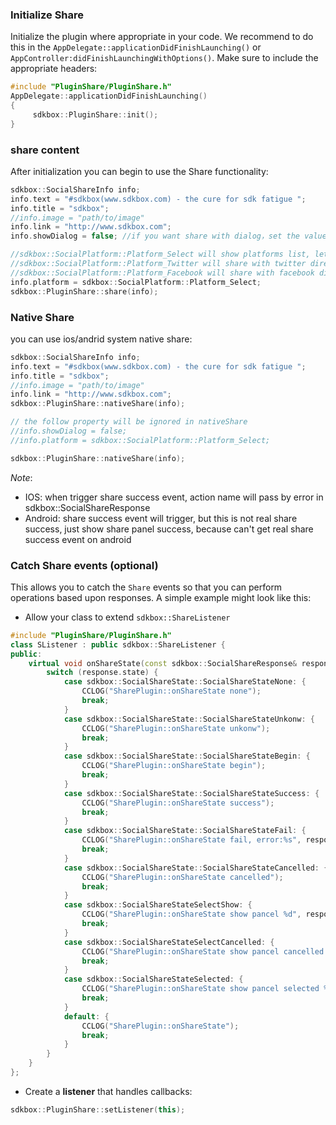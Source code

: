 ### Initialize Share
Initialize the plugin where appropriate in your code. We recommend to do this in the `AppDelegate::applicationDidFinishLaunching()` or `AppController:didFinishLaunchingWithOptions()`. Make sure to include the appropriate headers:
```cpp
#include "PluginShare/PluginShare.h"
AppDelegate::applicationDidFinishLaunching()
{
     sdkbox::PluginShare::init();
}
```

### share content
After initialization you can begin to use the Share functionality:
```cpp
sdkbox::SocialShareInfo info;
info.text = "#sdkbox(www.sdkbox.com) - the cure for sdk fatigue ";
info.title = "sdkbox";
//info.image = "path/to/image"
info.link = "http://www.sdkbox.com";
info.showDialog = false; //if you want share with dialog，set the value true

//sdkbox::SocialPlatform::Platform_Select will show platforms list, let user select which platform want to share
//sdkbox::SocialPlatform::Platform_Twitter will share with twitter directly
//sdkbox::SocialPlatform::Platform_Facebook will share with facebook directly
info.platform = sdkbox::SocialPlatform::Platform_Select;
sdkbox::PluginShare::share(info);
```

### Native Share

you can use ios/andrid system native share:
```cpp
sdkbox::SocialShareInfo info;
info.text = "#sdkbox(www.sdkbox.com) - the cure for sdk fatigue ";
info.title = "sdkbox";
//info.image = "path/to/image"
info.link = "http://www.sdkbox.com";
sdkbox::PluginShare::nativeShare(info);

// the follow property will be ignored in nativeShare
//info.showDialog = false;
//info.platform = sdkbox::SocialPlatform::Platform_Select;

sdkbox::PluginShare::nativeShare(info);
```

*Note*:

* IOS: when trigger share success event, action name will pass by error in sdkbox::SocialShareResponse
* Android: share success event will trigger, but this is not real share success, just show share panel success, because can't get real share success event on android

### Catch Share events (optional)
This allows you to catch the `Share` events so that you can perform operations based upon responses. A simple example might look like this:

* Allow your class to extend `sdkbox::ShareListener`
```cpp
#include "PluginShare/PluginShare.h"
class SListener : public sdkbox::ShareListener {
public:
    virtual void onShareState(const sdkbox::SocialShareResponse& response) {
        switch (response.state) {
            case sdkbox::SocialShareState::SocialShareStateNone: {
                CCLOG("SharePlugin::onShareState none");
                break;
            }
            case sdkbox::SocialShareState::SocialShareStateUnkonw: {
                CCLOG("SharePlugin::onShareState unkonw");
                break;
            }
            case sdkbox::SocialShareState::SocialShareStateBegin: {
                CCLOG("SharePlugin::onShareState begin");
                break;
            }
            case sdkbox::SocialShareState::SocialShareStateSuccess: {
                CCLOG("SharePlugin::onShareState success");
                break;
            }
            case sdkbox::SocialShareState::SocialShareStateFail: {
                CCLOG("SharePlugin::onShareState fail, error:%s", response.error.c_str());
                break;
            }
            case sdkbox::SocialShareState::SocialShareStateCancelled: {
                CCLOG("SharePlugin::onShareState cancelled");
                break;
            }
            case sdkbox::SocialShareStateSelectShow: {
                CCLOG("SharePlugin::onShareState show pancel %d", response.platform);
                break;
            }
            case sdkbox::SocialShareStateSelectCancelled: {
                CCLOG("SharePlugin::onShareState show pancel cancelled %d", response.platform);
                break;
            }
            case sdkbox::SocialShareStateSelected: {
                CCLOG("SharePlugin::onShareState show pancel selected %d", response.platform);
                break;
            }
            default: {
                CCLOG("SharePlugin::onShareState");
                break;
            }
        }
    }
};
```

* Create a __listener__ that handles callbacks:
```cpp
sdkbox::PluginShare::setListener(this);
```
